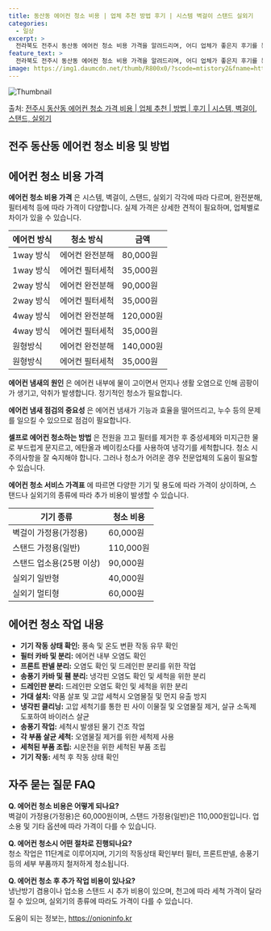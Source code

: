 ```yaml
---
title: 동산동 에어컨 청소 비용 | 업체 추천 방법 후기 | 시스템 벽걸이 스탠드 실외기
categories:
  - 일상
excerpt: >
  전라북도 전주시 동산동 에어컨 청소 비용 가격을 알려드리며, 어디 업체가 좋은지 후기를 통해 알아보겠습니다. 현재 글에서는 시스템, 벽걸이, 스탠드, 실외기 각각에 대해 청소 비용이 나와 있으니 참고하시면 되겠습니다. 에어컨 분해 청소 방법 보기 👈 클릭셀프 에어컨 청소 방법 보기👈 클릭전주시 동산동 에어컨 청소 비용시스템에어컨 방식클리닝방식금액1way 방식에어컨 완전분해80,000원1way 방식에어컨 필터세척35,000원2way 방식에어컨 완전분해90,000원2way 방식에어컨 필터세척35,000원4way 방식에어컨 완전분해120,000원4way 방식에어컨 필터세척35,000원원형방식에어컨 완전분해140,000원원형방식에어컨 필터세척35,000원에어컨 청소 견적 샘플 보기 👈 클릭에어컨 냄새의 원인에어..
feature_text: >
  전라북도 전주시 동산동 에어컨 청소 비용 가격을 알려드리며, 어디 업체가 좋은지 후기를 통해 알아보겠습니다. 현재 글에서는 시스템, 벽걸이, 스탠드, 실외기 각각에 대해 청소 비용이 나와 있으니 참고하시면 되겠습니다. 에어컨 분해 청소 방법 보기 👈 클릭셀프 에어컨 청소 방법 보기👈 클릭전주시 동산동 에어컨 청소 비용시스템에어컨 방식클리닝방식금액1way 방식에어컨 완전분해80,000원1way 방식에어컨 필터세척35,000원2way 방식에어컨 완전분해90,000원2way 방식에어컨 필터세척35,000원4way 방식에어컨 완전분해120,000원4way 방식에어컨 필터세척35,000원원형방식에어컨 완전분해140,000원원형방식에어컨 필터세척35,000원에어컨 청소 견적 샘플 보기 👈 클릭에어컨 냄새의 원인에어..
image: https://img1.daumcdn.net/thumb/R800x0/?scode=mtistory2&fname=https%3A%2F%2Fblog.kakaocdn.net%2Fdn%2FrTSpn%2FbtsHwewmFQP%2F9nRHrBKAXHlN2ws9FB1t41%2Fimg.webp
---
```


![Thumbnail](https://img1.daumcdn.net/thumb/R800x0/?scode=mtistory2&fname=https%3A%2F%2Fblog.kakaocdn.net%2Fdn%2FrTSpn%2FbtsHwewmFQP%2F9nRHrBKAXHlN2ws9FB1t41%2Fimg.webp)

<p>출처: <a href="https://onioninfo.kr/entry/%EC%A0%84%EC%A3%BC%EC%8B%9C-%EB%8F%99%EC%82%B0%EB%8F%99-%EC%97%90%EC%96%B4%EC%BB%A8-%EC%B2%AD%EC%86%8C-%EA%B0%80%EA%B2%A9-%EB%B9%84%EC%9A%A9-%EC%97%85%EC%B2%B4-%EC%B6%94%EC%B2%9C-%EB%B0%A9%EB%B2%95-%ED%9B%84%EA%B8%B0-%EC%8B%9C%EC%8A%A4%ED%85%9C-%EB%B2%BD%EA%B1%B8%EC%9D%B4-%EC%8A%A4%ED%83%A0%EB%93%9C-%EC%8B%A4%EC%99%B8%EA%B8%B0" rel="dofollow">전주시 동산동 에어컨 청소 가격 비용 | 업체 추천 | 방법 | 후기 | 시스템, 벽걸이, 스탠드, 실외기</a> </p>

## 전주 동산동 에어컨 청소 비용 및 방법



## 에어컨 청소 비용 가격

**에어컨 청소 비용 가격** 은 시스템, 벽걸이, 스탠드, 실외기 각각에 따라 다르며, 완전분해, 필터세척 등에 따라 가격이 다양합니다.
실제 가격은 상세한 견적이 필요하며, 업체별로 차이가 있을 수 있습니다.

에어컨 방식 | 청소 방식 | 금액  
---|---|---  
1way 방식 | 에어컨 완전분해 | 80,000원  
1way 방식 | 에어컨 필터세척 | 35,000원  
2way 방식 | 에어컨 완전분해 | 90,000원  
2way 방식 | 에어컨 필터세척 | 35,000원  
4way 방식 | 에어컨 완전분해 | 120,000원  
4way 방식 | 에어컨 필터세척 | 35,000원  
원형방식 | 에어컨 완전분해 | 140,000원  
원형방식 | 에어컨 필터세척 | 35,000원  
  
**에어컨 냄새의 원인** 은 에어컨 내부에 물이 고이면서 먼지나 생활 오염으로 인해 곰팡이가 생기고, 악취가 발생합니다. 정기적인 청소가
필요합니다.

**에어컨 냄새 점검의 중요성** 은 에어컨 냄새가 기능과 효율을 떨어뜨리고, 누수 등의 문제를 일으킬 수 있으므로 점검이 필요합니다.

**셀프로 에어컨 청소하는 방법** 은 전원을 끄고 필터를 제거한 후 중성세제와 미지근한 물로 부드럽게 문지르고, 에탄올과 베이킹소다를
사용하여 냉각기를 세척합니다. 청소 시 주의사항을 잘 숙지해야 합니다. 그러나 청소가 어려운 경우 전문업체의 도움이 필요할 수 있습니다.

**에어컨 청소 서비스 가격표** 에 따르면 다양한 기기 및 용도에 따라 가격이 상이하며, 스탠드나 실외기의 종류에 따라 추가 비용이 발생할
수 있습니다.

기기 종류 | 청소 비용  
---|---  
벽걸이 가정용(가정용) | 60,000원  
스탠드 가정용(일반) | 110,000원  
스탠드 업소용(25평 이상) | 90,000원  
실외기 일반형 | 40,000원  
실외기 멀티형 | 60,000원  
  
## 에어컨 청소 작업 내용

  * **기기 작동 상태 확인:** 풍속 및 온도 변환 작동 유무 확인
  * **필터 카바 및 분리:** 에어컨 내부 오염도 확인
  * **프론트 판넬 분리:** 오염도 확인 및 드레인판 분리를 위한 작업
  * **송풍기 카바 및 휀 분리:** 냉각핀 오염도 확인 및 세척을 위한 분리
  * **드레인판 분리:** 드레인판 오염도 확인 및 세척을 위한 분리
  * **가대 설치:** 약품 살포 및 고압 세척시 오염물질 및 먼지 유출 방지
  * **냉각핀 클리닝:** 고압 세척기를 통한 핀 사이 이물질 및 오염물질 제거, 살규 소독제 도포하여 바이러스 살균
  * **송풍기 작업:** 세척시 발생된 물기 건조 작업
  * **각 부품 살균 세척:** 오염물질 제거를 위한 세척제 사용
  * **세척된 부품 조립:** 시운전을 위한 세척된 부품 조립
  * **기기 작동:** 세척 후 작동 상태 확인

## 자주 묻는 질문 FAQ

**Q. 에어컨 청소 비용은 어떻게 되나요?**  
벽걸이 가정용(가정용)은 60,000원이며, 스탠드 가정용(일반)은 110,000원입니다. 업소용 및 기타 옵션에 따라 가격이 다를 수
있습니다.

**Q. 에어컨 청소시 어떤 절차로 진행되나요?**  
청소 작업은 11단계로 이루어지며, 기기의 작동상태 확인부터 필터, 프론트판넬, 송풍기 등의 세부 부품까지 철저하게 청소됩니다.

**Q. 에어컨 청소 후 추가 작업 비용이 있나요?**  
냉난방기 겸용이나 업소용 스탠드 시 추가 비용이 있으며, 천고에 따라 세척 가격이 달라질 수 있으며, 실외기의 종류에 따라도 가격이 다를 수
있습니다.



 

도움이 되는 정보는, <a href="https://onioninfo.kr" rel="dofollow">https://onioninfo.kr</a>


